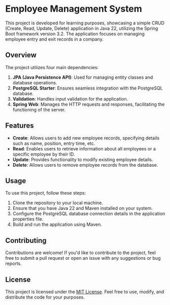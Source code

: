 # Employee Management System

This project is developed for learning purposes, showcasing a simple CRUD (Create, Read, Update, Delete) application in Java 22, utilizing the Spring Boot framework version 3.2. The application focuses on managing employee entry and exit records in a company.

## Overview

The project utilizes four main dependencies:

1. **JPA (Java Persistence API)**: Used for managing entity classes and database operations.
2. **PostgreSQL Starter**: Ensures seamless integration with the PostgreSQL database.
3. **Validation**: Handles input validation for the application.
4. **Spring Web**: Manages the HTTP requests and responses, facilitating the functioning of the server.

## Features

- **Create**: Allows users to add new employee records, specifying details such as name, position, entry time, etc.
- **Read**: Enables users to retrieve information about all employees or a specific employee by their ID.
- **Update**: Provides functionality to modify existing employee details.
- **Delete**: Allows users to remove employee records from the database.

## Usage

To use this project, follow these steps:

1. Clone the repository to your local machine.
2. Ensure that you have Java 22 and Maven installed on your system.
3. Configure the PostgreSQL database connection details in the application properties file.
4. Build and run the application using Maven.

## Contributing

Contributions are welcome! If you'd like to contribute to the project, feel free to submit a pull request or open an issue with any suggestions or bug reports.

## License

This project is licensed under the [MIT License](LICENSE). Feel free to use, modify, and distribute the code for your purposes.